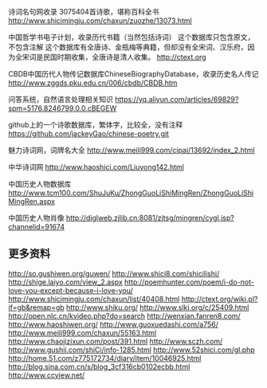 诗词名句网收录 3075404首诗歌，堪称百科全书
http://www.shicimingju.com/chaxun/zuozhe/13073.html

中国哲学书电子计划，收录历代书籍（当然包括诗词）
这个数据库只包含原文，不包含注解
这个数据库有全唐诗、金瓶梅等典籍，但却没有全宋词、汉乐府，因为全宋词是民国时期收集，全唐诗是清人收集。
http://ctext.org

CBDB中国历代人物传记数据库ChineseBiographyDatabase，收录历史名人传记
http://www.zggds.pku.edu.cn/006/cbdb/CBDB.htm

问答系统，自然语言处理相关知识
https://yq.aliyun.com/articles/69829?spm=5176.8246799.0.0.cBEGEW

github上的一个诗歌数据库，繁体字，比较全，没有注释
https://github.com/jackeyGao/chinese-poetry.git

魅力诗词网，词牌名大全
http://www.meili999.com/cipai/13692/index_2.html

中华诗词网
http://www.haoshici.com/Liuyong142.html

中国历史人物数据库
http://www.tcm100.com/ShuJuKu/ZhongGuoLiShiMingRen/ZhongGuoLiShiMingRen.aspx

中国历史人物肖像
http://diglweb.zjlib.cn:8081/zjtsg/mingren/cygl.jsp?channelid=91674

## 更多资料
http://so.gushiwen.org/guwen/
http://www.shici8.com/shicilishi/
http://shige.laiyo.com/view_2.aspx
http://poemhunter.com/poem/i-do-not-love-you-except-because-i-love-you/
http://www.shicimingju.com/chaxun/list/40408.html
http://ctext.org/wiki.pl?if=gb&remap=gb
http://www.shiku.org/
http://www.slkj.org/c/25409.html
http://open.nlc.cn/kvideo.php?do=search
http://wenxian.fanren8.com/
http://www.haoshiwen.org/
http://www.guoxuedashi.com/a756/
http://www.meili999.com/chaxun/55163.html
http://www.chaojizixun.com/post/391.html
http://www.sczh.com/
http://www.gushii.com/shiCi/info-1285.html
http://www.52shici.com/gl.php
http://home.51.com/z775172734/diary/item/10046925.html
http://blog.sina.com.cn/s/blog_3cf316cb0102ecbb.html
http://www.ccview.net/